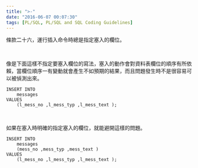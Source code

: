 ```yaml
---
title: ">-"
date: "2016-06-07 00:07:30"
tags: [PL/SQL, PL/SQL and SQL Coding Guidelines]
---
```



條款二十六，運行插入命令時總是指定塞入的欄位。  

<!-- More -->

<br/>


像是下面這樣不指定要塞入欄位的寫法，塞入的動作會對資料表欄位的順序有所依賴，當欄位順序一有變動就會產生不如預期的結果，而且問題發生時不是很容易可以被偵測出來。   

```psql
INSERT INTO 
    messages 
VALUES 
    (l_mess_no ,l_mess_typ ,l_mess_text );
```

<br/>


如果在塞入時明確的指定塞入的欄位，就能避開這樣的問題。  

```psql
INSERT INTO 
    messages 
    (mess_no ,mess_typ ,mess_text ) 
VALUES 
    (l_mess_no ,l_mess_typ ,l_mess_text );
```
